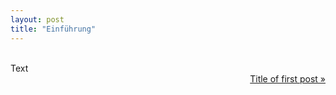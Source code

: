 ```yaml
---
layout: post
title: "Einführung"
---
```

<br>
Text

<br>
<div align="right"><a  rel="next" class="next" href="X">Title of first post &raquo;</a></div>

